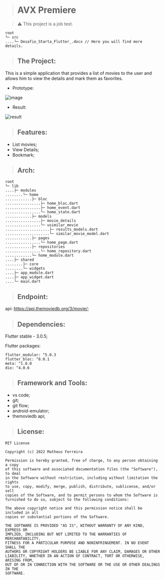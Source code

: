 <!-- # avx_premiere

A new Flutter project.

## Getting Started

This project is a starting point for a Flutter application.

A few resources to get you started if this is your first Flutter project:

- [Lab: Write your first Flutter app](https://docs.flutter.dev/get-started/codelab)
- [Cookbook: Useful Flutter samples](https://docs.flutter.dev/cookbook)

For help getting started with Flutter development, view the
[online documentation](https://docs.flutter.dev/), which offers tutorials,
samples, guidance on mobile development, and a full API reference. -->

> # AVX Premiere

> :warning: This project is a job test.

    root
    └─ src
    ....└─ Desafio_Starta_Flutter_.docx // Here you will find more details.

> ## The Project:

This is a simple application that provides a list of movies to the user and allows him to view the details and mark them as favorites.

* Prototype:

![image](https://user-images.githubusercontent.com/59848966/182155385-70d99f63-7e77-4cec-aaa4-a3ee14ae4986.png)

* Result:

![result](https://user-images.githubusercontent.com/59848966/182379158-7b4a5394-3dd2-4be6-96e3-b2825d971236.png)

> ## Features:

* List movies;
* View Details;
* Bookmark;

> ## Arch:

    root
    └─ lib
    ....├─ modules
    ........└─ home
    ............├─ bloc
    ................├─ home_bloc.dart
    ................├─ home_event.dart
    ................└─ home_state.dart
    ............├─ models
    ................├─ movie_details
    ................└─ usimilar_movie
    ....................├─ results_models.dart
    ....................└─ similar_movie_model.dart
    ............├─ pages
    ................└─ home_page.dart
    ............├─ repositories
    ................└─ home_repository.dart
    ............└─ home_module.dart
    ....├─ shared
    ........├─ core
    ........└─ widgets
    ....├─ app_module.dart
    ....├─ app_widget.dart
    ....└─ main.dart

> ## Endpoint:

api: https://api.themoviedb.org/3/movie/;

> ## Dependencies:

Flutter stable - 3.0.5;

Flutter packages:

    flutter_modular: ^5.0.3
    flutter_bloc: ^8.0.1
    meta: ^1.8.0
    dio: ^4.0.6

> ## Framework and Tools:

* vs code;
* git;
* git flow;
* android-emulator;
* themoviedb api;

> ## License:

    MIT License

    Copyright (c) 2022 Matheus Ferreira

    Permission is hereby granted, free of charge, to any person obtaining a copy
    of this software and associated documentation files (the "Software"), to deal
    in the Software without restriction, including without limitation the rights
    to use, copy, modify, merge, publish, distribute, sublicense, and/or sell
    copies of the Software, and to permit persons to whom the Software is
    furnished to do so, subject to the following conditions:

    The above copyright notice and this permission notice shall be included in all
    copies or substantial portions of the Software.

    THE SOFTWARE IS PROVIDED "AS IS", WITHOUT WARRANTY OF ANY KIND, EXPRESS OR
    IMPLIED, INCLUDING BUT NOT LIMITED TO THE WARRANTIES OF MERCHANTABILITY,
    FITNESS FOR A PARTICULAR PURPOSE AND NONINFRINGEMENT. IN NO EVENT SHALL THE
    AUTHORS OR COPYRIGHT HOLDERS BE LIABLE FOR ANY CLAIM, DAMAGES OR OTHER
    LIABILITY, WHETHER IN AN ACTION OF CONTRACT, TORT OR OTHERWISE, ARISING FROM,
    OUT OF OR IN CONNECTION WITH THE SOFTWARE OR THE USE OR OTHER DEALINGS IN THE
    SOFTWARE.
